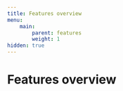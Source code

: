 ```yaml
---
title: Features overview
menu:
    main:
        parent: features
        weight: 1
hidden: true
---
```


# Features overview
